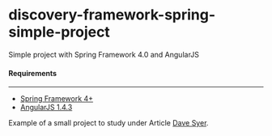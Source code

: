 # discovery-framework-spring-simple-project
Simple project with Spring Framework 4.0 and AngularJS

#### Requirements
------------
* [Spring Framework 4+](https://spring.io/)
* [AngularJS 1.4.3](https://angularjs.org/)

Example of a small project to study under Article [Dave Syer](https://spring.io/guides/tutorials/spring-security-and-angular-js/).
